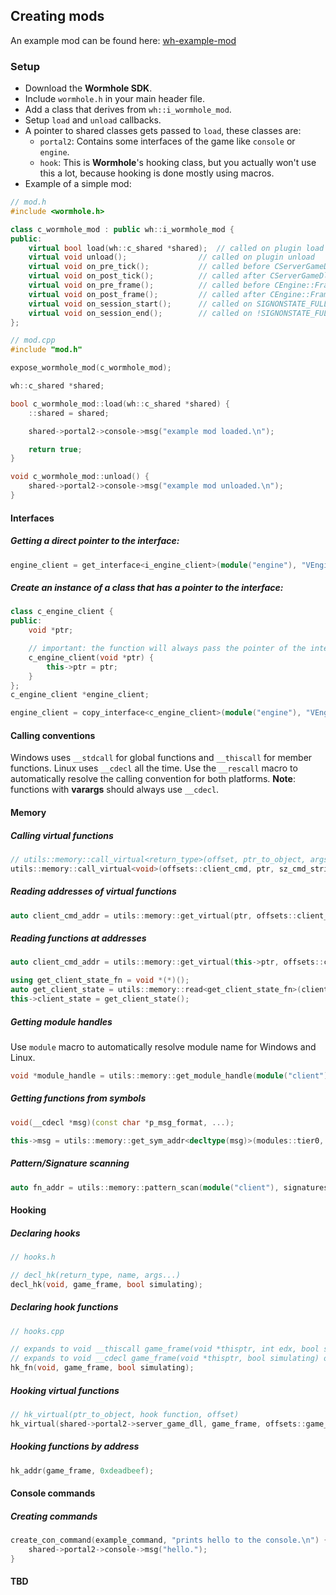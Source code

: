 ## Creating mods

An example mod can be found here: [wh-example-mod](https://github.com/Zyntex1/wh-example-mod)

### Setup
- Download the **Wormhole SDK**.
- Include `wormhole.h` in your main header file.
- Add a class that derives from `wh::i_wormhole_mod`.
- Setup `load` and `unload` callbacks.
- A pointer to shared classes gets passed to `load`, these classes are:
    - `portal2`: Contains some interfaces of the game like `console` or `engine`.
    - `hook`: This is **Wormhole**'s hooking class, but you actually won't use this a lot, because hooking is done mostly using macros.
- Example of a simple mod:
```cpp
// mod.h
#include <wormhole.h>

class c_wormhole_mod : public wh::i_wormhole_mod {
public:
	virtual bool load(wh::c_shared *shared);  // called on plugin load
	virtual void unload();                // called on plugin unload
	virtual void on_pre_tick();           // called before CServerGameDLL::GameFrame
	virtual void on_post_tick();          // called after CServerGameDll::GameFrame
	virtual void on_pre_frame();          // called before CEngine::Frame
	virtual void on_post_frame();         // called after CEngine::Frame
	virtual void on_session_start();      // called on SIGNONSTATE_FULL
	virtual void on_session_end();        // called on !SIGNONSTATE_FULL
};

// mod.cpp
#include "mod.h"

expose_wormhole_mod(c_wormhole_mod); 

wh::c_shared *shared;

bool c_wormhole_mod::load(wh::c_shared *shared) {
	::shared = shared;

	shared->portal2->console->msg("example mod loaded.\n");

	return true;
}

void c_wormhole_mod::unload() {
	shared->portal2->console->msg("example mod unloaded.\n");
}
```
#### Interfaces
##### Getting a direct pointer to the interface:
```cpp
engine_client = get_interface<i_engine_client>(module("engine"), "VEngineClient015");
```
##### Create an instance of a class that has a pointer to the interface:
```cpp
class c_engine_client {
public:
	void *ptr;

	// important: the function will always pass the pointer of the interface as an argument to the constructor
	c_engine_client(void *ptr) {
		this->ptr = ptr;
	}
};
c_engine_client *engine_client;

engine_client = copy_interface<c_engine_client>(module("engine"), "VEngineClient015");
```

#### Calling conventions
Windows uses `__stdcall` for global functions and `__thiscall` for member functions.
Linux uses `__cdecl` all the time.
Use the `__rescall` macro to automatically resolve the calling convention for both platforms.
**Note**: functions with **varargs** should always use `__cdecl`. 

#### Memory
##### Calling virtual functions
```cpp
// utils::memory::call_virtual<return_type>(offset, ptr_to_object, args...);
utils::memory::call_virtual<void>(offsets::client_cmd, ptr, sz_cmd_string);
```

##### Reading addresses of virtual functions
```cpp
auto client_cmd_addr = utils::memory::get_virtual(ptr, offsets::client_cmd);
```

##### Reading functions at addresses
```cpp
auto client_cmd_addr = utils::memory::get_virtual(this->ptr, offsets::client_cmd);

using get_client_state_fn = void *(*)();
auto get_client_state = utils::memory::read<get_client_state_fn>(client_cmd_addr + offsets::get_client_state);
this->client_state = get_client_state();
```

##### Getting module handles
Use `module` macro to automatically resolve module name for Windows and Linux.
```cpp
void *module_handle = utils::memory::get_module_handle(module("client"));
```

##### Getting functions from symbols
```cpp
void(__cdecl *msg)(const char *p_msg_format, ...);

this->msg = utils::memory::get_sym_addr<decltype(msg)>(modules::tier0, symbols::msg);
```

##### Pattern/Signature scanning
```cpp
auto fn_addr = utils::memory::pattern_scan(module("client"), signatures::calc_view_model_lag);
```

#### Hooking
##### Declaring hooks
```cpp
// hooks.h

// decl_hk(return_type, name, args...)
decl_hk(void, game_frame, bool simulating);
```

##### Declaring hook functions
```cpp
// hooks.cpp

// expands to void __thiscall game_frame(void *thisptr, int edx, bool simulating) on Windows, edx register is unused
// expands to void __cdecl game_frame(void *thisptr, bool simulating) on Linux
hk_fn(void, game_frame, bool simulating);
```

##### Hooking virtual functions
```cpp
// hk_virtual(ptr_to_object, hook function, offset)
hk_virtual(shared->portal2->server_game_dll, game_frame, offsets::game_frame);
```

##### Hooking functions by address
```cpp
hk_addr(game_frame, 0xdeadbeef);
```

#### Console commands
##### Creating commands
```cpp
create_con_command(example_command, "prints hello to the console.\n") {
    shared->portal2->console->msg("hello.");
}
```

#### TBD